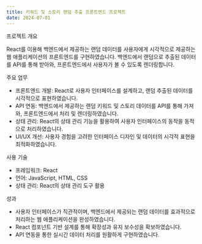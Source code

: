 ```yaml
---
title: 키워드 및 스토리 랜덤 추출 프론트엔드 프로젝트
date: 2024-07-01
---
```


프로젝트 개요

React를 이용해 백엔드에서 제공하는 랜덤 데이터를 사용자에게 시각적으로 제공하는 웹 애플리케이션의 프론트엔드를 구현하였습니다. 백엔드에서 랜덤으로 추출된 데이터를 API를 통해 받아와, 프론트엔드에서 사용자가 볼 수 있도록 렌더링합니다.


주요 업무

- 프론트엔드 개발: React로 사용자 인터페이스를 설계하고, 랜덤 추출된 데이터를 시각적으로 표현하였습니다.
- API 연동: 백엔드에서 제공하는 랜덤 키워드 및 스토리 데이터를 API를 통해 가져와, 프론트엔드에서 처리 및 렌더링하였습니다.
- 상태 관리: React의 상태 관리 기능을 활용하여 사용자 인터페이스의 동작을 동적으로 처리하였습니다.
- UI/UX 개선: 사용자 경험을 고려한 인터페이스 디자인 및 데이터의 시각적 표현을 최적화하였습니다.


사용 기술

- 프레임워크: React
- 언어: JavaScript, HTML, CSS
- 상태 관리: React의 상태 관리 도구 활용


성과

- 사용자 인터페이스가 직관적이며, 백엔드에서 제공되는 랜덤 데이터를 효과적으로 처리하는 웹 애플리케이션을 완성하였습니다.
- React 컴포넌트 기반 설계를 통해 확장성과 유지 보수성을 확보하였습니다.
- API 연동을 통한 실시간 데이터 처리를 원활하게 구현하였습니다.
